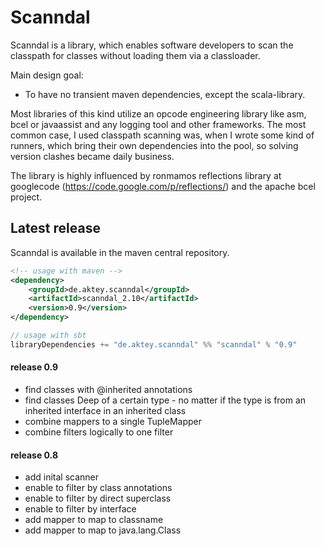 # Scanndal
Scanndal is a library, which enables software developers to scan
the classpath for classes without loading them via a classloader.

Main design goal:
 * To have no transient maven dependencies, except the scala-library.

Most libraries of this kind utilize an opcode engineering library like
asm, bcel or javaassist and any logging tool and other frameworks.
The most common case, I used classpath scanning was, when I wrote some
kind of runners, which bring their own dependencies into the pool, so
solving version clashes became daily business.

The library is highly influenced by ronmamos reflections library at
googlecode (https://code.google.com/p/reflections/) and the apache bcel
project.

## Latest release
Scanndal is available in the maven central repository.
```xml
<!-- usage with maven -->
<dependency>
    <groupId>de.aktey.scanndal</groupId>
    <artifactId>scanndal_2.10</artifactId>
    <version>0.9</version>
</dependency>
```
```scala
// usage with sbt
libraryDependencies += "de.aktey.scanndal" %% "scanndal" % "0.9"
```

#### release 0.9
* find classes with @inherited annotations
* find classes Deep of a certain type - no matter
  if the type is from an inherited interface in an inherited class
* combine mappers to a single TupleMapper
* combine filters logically to one filter

#### release 0.8
* add inital scanner
* enable to filter by class annotations
* enable to filter by direct superclass 
* enable to filter by interface
* add mapper to map to classname
* add mapper to map to java.lang.Class
